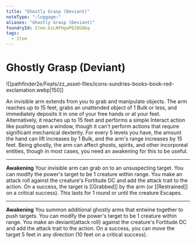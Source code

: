 ```yaml
---
title: "Ghostly Grasp (Deviant)"
noteType: ":luggage:"
aliases: "Ghostly Grasp (Deviant)"
foundryId: Item.biLNFHgwPQJQGA6q
tags:
  - Item
---
```


# Ghostly Grasp (Deviant)
![[pathfinder2e/Feats/zz_asset-files/icons-sundries-books-book-red-exclamation.webp|150]]

An invisible arm extends from you to grab and manipulate objects. The arm reaches up to 15 feet, grabs an unattended object of 1 Bulk or less, and immediately deposits it in one of your free hands or at your feet. Alternatively, it reaches up to 15 feet and performs a simple Interact action like pushing open a window, though it can't perform actions that require significant mechanical dexterity. For every 5 levels you have, the amount the hand can lift increases by 1 Bulk, and the arm's range increases by 15 feet. Being ghostly, the arm can affect ghosts, spirits, and other incorporeal entities, though in most cases, you need an awakening for this to be useful.

* * *

**Awakening** Your invisible arm can grab on to an unsuspecting target. You can modify the power's target to be 1 creature within range. You make an attack roll against the creature's Fortitude DC and add the attack trait to the action. On a success, the target is [[Grabbed]] by the arm (or [[Restrained]] on a critical success). This lasts for 1 round or until the creature Escapes.

* * *

**Awakening** You summon additional ghostly arms that entwine together to push targets. You can modify the power's target to be 1 creature within range. You make an deviant{attack roll} against the creature's Fortitude DC and add the attack trait to the action. On a success, you can move the target 5 feet in any direction (10 feet on a critical success).
